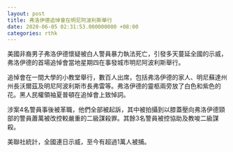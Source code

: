 ```yaml
---
layout: post
title: 弗洛伊德追悼會在明尼阿波利斯舉行
date: 2020-06-05 02:31:53.000000000 +08:00
categories: rthk
---
```


美國非裔男子弗洛伊德懷疑被白人警員暴力執法死亡，引發多天蔓延全國的示威，弗洛伊德的首場追悼會當地星期四在事發城市明尼阿波利斯舉行。

追悼會在一間大學的小教堂舉行，數百人出席，包括弗洛伊德的家人、明尼蘇達州州長沃爾茲及明尼阿波利斯市長弗雷等。弗洛伊德的靈柩兩旁放了白色和紫色的花。黑人民權領袖夏普頓在追悼會上致悼詞。

涉案4名警員事後被革職，他們全部被起訴，其中被拍攝到以膝蓋壓向弗洛伊德頸部的警員蕭萬被改控較嚴重的二級謀殺罪。其餘3名警員被控協助及教唆二級謀殺。

美聯社統計，全國連日示威，至今有超過1萬人被捕。

